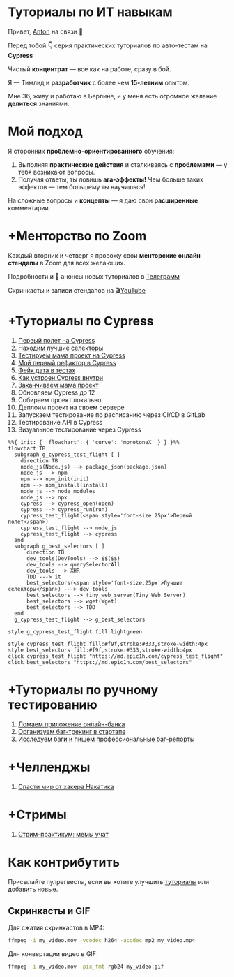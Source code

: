 # Туториалы по ИТ навыкам

Привет, [Anton](https://t.me/breslavsky_anton) на связи 🤙

Перед тобой 👇 серия практических туториалов по авто-тестам на **Cypress**

Чистый **концентрат** — все как на работе, сразу в бой.

Я — Тимлид и **разработчик** с более чем **15-летним** опытом. 

Мне 36, живу и работаю в Берлине, и у меня есть огромное желание **делиться** знаниями.

# Мой подход

Я сторонник **проблемно-ориентированного** обучения:
1. Выполняя **практические действия** и сталкиваясь с **проблемами** — у тебя возникают вопросы.
2. Получая ответы, ты ловишь **ага-эффекты!** Чем больше таких эффектов — тем большему ты научишься!

На сложные вопросы и **концепты** — я даю свои **расширенные** комментарии.

# +Менторство по Zoom

Каждый вторник и четверг я провожу свои **менторские онлайн стендапы** в Zoom для всех желающих.

Подробности и 🔔 анонсы новых туториалов в [Телеграмм](https://t.me/epic_one_hour)

Скринкасты и записи стендапов на 🎬[YouTube](https://www.youtube.com/@epic_one_hour)

# +Туториалы по Cypress

1. [Первый полет на Cypress](https://md.epic1h.com/cypress_test_flight)
2. [Находим лучшие селекторы](https://md.epic1h.com/best_selectors)
3. [Тестируем мама проект на Cypress](https://md.epic1h.com/test_mama_project)
4. [Мой первый рефактор в Cypress](https://md.epic1h.com/my_first_refactor)
5. [Фейк дата в тестах](https://md.epic1h.com/fake_data)
6. [Как устроен Cypress внутри](https://md.epic1h.com/deep_cypress)
7. [Заканчиваем мама проект](https://md.epic1h.com/finish_mama_project)
8. Обновляем Cypress до 12
9. Собираем проект локально
10. Деплоим проект на своем сервере
11. Запускаем тестирование по расписанию через CI/CD в GitLab
12. Тестирование API в Cypress
13. Визуальное тестирование через Cypress

```mermaid
%%{ init: { 'flowchart': { 'curve': 'monotoneX' } } }%%
flowchart TB
  subgraph g_cypress_test_flight [ ]
    direction TB
    node_js(Node.js) --> package_json(package.json)
    node_js --> npm
    npm --> npm_init(init)
    npm --> npm_install(install)
    node_js --> node_modules
    node_js --> npx
    cypress --> cypress_open(open)
    cypress --> cypress_run(run)
    cypress_test_flight(<span style='font-size:25px'>Первый полет</span>)
    cypress_test_flight --> node_js
    cypress_test_flight --> cypress
  end
  subgraph g_best_selectors [ ]
      direction TB
      dev_tools(DevTools) --> $$($$)
      dev_tools --> querySelectorAll
      dev_tools --> XHR
      TDD ---> it
      best_selectors(<span style='font-size:25px'>Лучшие селекторы</span>) ---> dev_tools
      best_selectors --> tiny_web_server(Tiny Web Server)
      best_selectors --> wget(Wget)
      best_selectors --> TDD
  end
  g_cypress_test_flight --> g_best_selectors

style g_cypress_test_flight fill:lightgreen
  
style cypress_test_flight fill:#f9f,stroke:#333,stroke-width:4px
style best_selectors fill:#f9f,stroke:#333,stroke-width:4px
click cypress_test_flight "https://md.epic1h.com/cypress_test_flight"
click best_selectors "https://md.epic1h.com/best_selectors"
```

# +Туториалы по ручному тестированию

1. [Ломаем приложение онлайн-банка](https://md.epic1h.com/became_a_tester)
1. [Организуем баг-трекинг в стартапе](https://md.epic1h.com/bug_tracking)
1. [Исследуем баги и пишем профессиональные баг-репорты](https://md.epic1h.com/perfect_bug_reports)

# +Челленджы

1. [Спасти мир от хакера Hакатика](https://md.epic1h.com/save_the_world)

# +Стримы

1. [Стрим-практикум: мемы учат](https://md.epic1h.com/memes_teach)

# Как контрибутить

Присылайте пулрегвесты, если вы хотите улучшить [туториалы](tutorials) или добавить новые.

## Скринкасты и GIF

Для сжатия скринкастов в MP4:
```bash
ffmpeg -i my_video.mov -vcodec h264 -acodec mp2 my_video.mp4
```

Для конвертации видео в GIF:
```bash
ffmpeg -i my_video.mov -pix_fmt rgb24 my_video.gif
```
